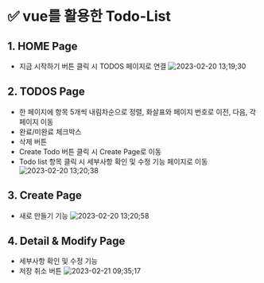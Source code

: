 # ✅ vue를 활용한 Todo-List

## 1. HOME Page
- 지금 시작하기 버튼 클릭 시 TODOS 페이지로 연결
![2023-02-20 13;19;30](https://user-images.githubusercontent.com/116170363/220061826-42f430a1-bd3e-48ea-b89d-f29a99e04722.PNG)

## 2. TODOS Page
- 한 페이지에 항목 5개씩 내림차순으로 정렬, 화살표와 페이지 번호로 이전, 다음, 각 페이지 이동
- 완료/미완료 체크박스
- 삭제 버튼
- Create Todo 버튼 클릭 시 Create Page로 이동
- Todo list 항목 클릭 시 세부사항 확인 및 수정 기능 페이지로 이동
![2023-02-20 13;20;38](https://user-images.githubusercontent.com/116170363/220233500-12bf46fa-26d1-48d3-9983-807bc8f6b7f6.PNG)

## 3. Create Page
- 새로 만들기 기능
![2023-02-20 13;20;58](https://user-images.githubusercontent.com/116170363/220217573-f4cb47aa-6527-419c-8d1a-b5b96c0fdba0.PNG)

## 4. Detail & Modify Page
- 세부사항 확인 및 수정 기능
- 저장 취소 버튼
![2023-02-21 09;35;17](https://user-images.githubusercontent.com/116170363/220234225-8697bca9-2989-4810-8030-6234405cf40f.PNG)
